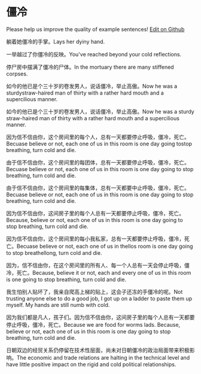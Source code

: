 # 僵冷

Please help us improve the quality of example sentences! [Edit on Github](https://github.com/jiyushe/jiyu-example-sentence-source/blob/main/chinese/jiangleng.md)

<p><span class="chinese">躺着她僵冷的手掌。</span><span class="english">Lays her dyiny hand.</span></p>

<p><span class="chinese">一举越过了你僵冷的反映。</span><span class="english">You've reached beyond your cold reflections.</span></p>

<p><span class="chinese">停尸房中摆满了僵冷的尸体。</span><span class="english">In the mortuary there are many stiffened corpses.</span></p>

<p><span class="chinese">如今的他已是个三十岁的卷发男人，说话僵冷，举止高傲。</span><span class="english">Now he was a sturdystraw-haired man of thirty with a rather hard mouth and a supercilious manner.</span></p>

<p><span class="chinese">如今的他已是个三十岁的卷发男人，说话僵冷，举止高傲。</span><span class="english">Now he was a sturdy straw-haired man of thirty with a rather hard mouth and a supercilious manner.</span></p>

<p><span class="chinese">因为信不信由你，这个房间里的每个人，总有一天都要停止呼吸，僵冷，死亡。</span><span class="english">Becuase believe or not, each one of us in this room is one day going tostop breathing, turn cold and die.</span></p>

<p><span class="chinese">由于信不信由你，这个房间里的每团体，总有一天都要停止呼吸，僵冷，死亡。</span><span class="english">Becuase believe or not, each one of us in this room is one day going to stop breathing, turn cold and die.</span></p>

<p><span class="chinese">由于信不信由你，这个房间里的每集体，总有一天都要中止呼吸，僵冷，死亡。</span><span class="english">Becuase believe or not, each one of us in this room is one day going to stop breathing, turn cold and die.</span></p>

<p><span class="chinese">因为信不信由你，这间房子里的每个人总有一天都要停止呼吸，僵冷，死亡。</span><span class="english">Because, believe or not, each one of us in this room is one day going to stop breathing, turn cold and die.</span></p>

<p><span class="chinese">因为信不信由你，这个房间里的每小我私家，总有一天都要停止呼吸，僵冷，死亡。</span><span class="english">Becuase believe or not, each one of us in thellos room is one day going to stop breathellong, turn cold and die.</span></p>

<p><span class="chinese">因为，信不信由你，在这个房间里的所有人、每一个人总有一天会停止呼吸，僵冷，死亡。</span><span class="english">Because, believe it or not, each and every one of us in this room is one going to stop breathing, turn cold and die.</span></p>

<p><span class="chinese">我生怕别人贴坏了，我亲自爬高上梯的贴上，这会子还冻的手僵冷的呢。</span><span class="english">Not trusting anyone else to do a good job, I got up on a ladder to paste them up myself. My hands are still numb with cold.</span></p>

<p><span class="chinese">因为我们都是凡人，孩子们。因为信不信由你，这间房子里的每个人总有一天都要停止呼吸，僵冷，死亡。</span><span class="english">Because we are food for worms lads. Because, believe or not, each one of us in this room is one day going to stop breathing, turn cold and die.</span></p>

<p><span class="chinese">日朝双边的经贸关系仍停留在技术性层面，尚未对日朝僵冷的政治局面带来积极影响。</span><span class="english">The economic and trade relations are halting in the technical level and have little positive impact on the rigid and cold political relationships.</span></p>

